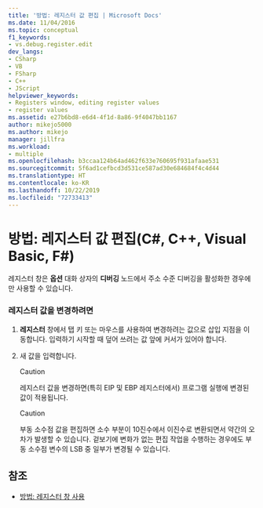 ```yaml
---
title: '방법: 레지스터 값 편집 | Microsoft Docs'
ms.date: 11/04/2016
ms.topic: conceptual
f1_keywords:
- vs.debug.register.edit
dev_langs:
- CSharp
- VB
- FSharp
- C++
- JScript
helpviewer_keywords:
- Registers window, editing register values
- register values
ms.assetid: e27b6bd8-e6d4-4f1d-8a86-9f4047bb1167
author: mikejo5000
ms.author: mikejo
manager: jillfra
ms.workload:
- multiple
ms.openlocfilehash: b3ccaa124b64ad462f633e760695f931afaae531
ms.sourcegitcommit: 5f6ad1cefbcd3d531ce587ad30e684684f4c4d44
ms.translationtype: HT
ms.contentlocale: ko-KR
ms.lasthandoff: 10/22/2019
ms.locfileid: "72733413"
---
```

# <a name="how-to-edit-a-register-value-c-c-visual-basic-f"></a>방법: 레지스터 값 편집(C#, C++, Visual Basic, F#)

레지스터 창은 **옵션** 대화 상자의 **디버깅** 노드에서 주소 수준 디버깅을 활성화한 경우에만 사용할 수 있습니다.

### <a name="to-change-the-value-of-a-register"></a>레지스터 값을 변경하려면

1. **레지스터** 창에서 탭 키 또는 마우스를 사용하여 변경하려는 값으로 삽입 지점을 이동합니다. 입력하기 시작할 때 덮어 쓰려는 값 앞에 커서가 있어야 합니다.

2. 새 값을 입력합니다.

    > [!CAUTION]
    > 레지스터 값을 변경하면(특히 EIP 및 EBP 레지스터에서) 프로그램 실행에 변경된 값이 적용됩니다.

    > [!CAUTION]
    > 부동 소수점 값을 편집하면 소수 부분이 10진수에서 이진수로 변환되면서 약간의 오차가 발생할 수 있습니다. 겉보기에 변화가 없는 편집 작업을 수행하는 경우에도 부동 소수점 변수의 LSB 중 일부가 변경될 수 있습니다.

## <a name="see-also"></a>참조
- [방법: 레지스터 창 사용](../debugger/how-to-use-the-registers-window.md)
